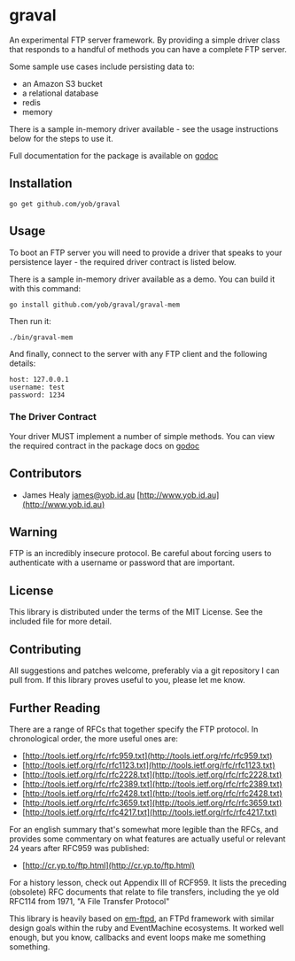 # graval

An experimental FTP server framework. By providing a simple driver class that
responds to a handful of methods you can have a complete FTP server.

Some sample use cases include persisting data to:

* an Amazon S3 bucket
* a relational database
* redis
* memory

There is a sample in-memory driver available - see the usage instructions below
for the steps to use it.

Full documentation for the package is available on [godoc](http://godoc.org/github.com/yob/graval)

## Installation

    go get github.com/yob/graval

## Usage

To boot an FTP server you will need to provide a driver that speaks to your
persistence layer - the required driver contract is listed below.

There is a sample in-memory driver available as a demo. You can build it with
this command:

    go install github.com/yob/graval/graval-mem

Then run it:

    ./bin/graval-mem

And finally, connect to the server with any FTP client and the following
details:

    host: 127.0.0.1
    username: test
    password: 1234

### The Driver Contract

Your driver MUST implement a number of simple methods. You can view the required
contract in the package docs on [godoc](http://godoc.org/github.com/yob/graval)

## Contributors

* James Healy <james@yob.id.au> [http://www.yob.id.au](http://www.yob.id.au)

## Warning

FTP is an incredibly insecure protocol. Be careful about forcing users to authenticate
with a username or password that are important.

## License

This library is distributed under the terms of the MIT License. See the included file for
more detail.

## Contributing

All suggestions and patches welcome, preferably via a git repository I can pull from.
If this library proves useful to you, please let me know.

## Further Reading

There are a range of RFCs that together specify the FTP protocol. In chronological
order, the more useful ones are:

* [http://tools.ietf.org/rfc/rfc959.txt](http://tools.ietf.org/rfc/rfc959.txt)
* [http://tools.ietf.org/rfc/rfc1123.txt](http://tools.ietf.org/rfc/rfc1123.txt)
* [http://tools.ietf.org/rfc/rfc2228.txt](http://tools.ietf.org/rfc/rfc2228.txt)
* [http://tools.ietf.org/rfc/rfc2389.txt](http://tools.ietf.org/rfc/rfc2389.txt)
* [http://tools.ietf.org/rfc/rfc2428.txt](http://tools.ietf.org/rfc/rfc2428.txt)
* [http://tools.ietf.org/rfc/rfc3659.txt](http://tools.ietf.org/rfc/rfc3659.txt)
* [http://tools.ietf.org/rfc/rfc4217.txt](http://tools.ietf.org/rfc/rfc4217.txt)

For an english summary that's somewhat more legible than the RFCs, and provides
some commentary on what features are actually useful or relevant 24 years after
RFC959 was published:

* [http://cr.yp.to/ftp.html](http://cr.yp.to/ftp.html)

For a history lesson, check out Appendix III of RCF959. It lists the preceding
(obsolete) RFC documents that relate to file transfers, including the ye old
RFC114 from 1971, "A File Transfer Protocol"

This library is heavily based on [em-ftpd](https://github.com/yob/em-ftpd), an FTPd
framework with similar design goals within the ruby and EventMachine ecosystems. It
worked well enough, but you know, callbacks and event loops make me something
something.
